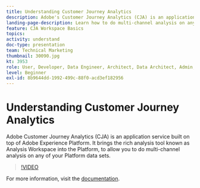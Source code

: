 ```yaml
---
title: Understanding Customer Journey Analytics
description: Adobe's Customer Journey Analytics (CJA) is an application service built on top of Adobe Experience Platform. It brings the rich analysis tool known as Analysis Workspace into the Platform, to allow you to do multi-channel analysis on any of your Platform data sets.
landing-page-description: Learn how to do multi-channel analysis on any of your Experience Platform data sets.
feature: CJA Workspace Basics
topics: 
activity: understand
doc-type: presentation
team: Technical Marketing
thumbnail: 30090.jpg
kt: 3953
role: User, Developer, Data Engineer, Architect, Data Architect, Admin, Leader
level: Beginner
exl-id: 8b9644dd-1992-499c-88f0-acd3ef182956
---
```

# Understanding Customer Journey Analytics

Adobe Customer Journey Analytics (CJA) is an application service built on top of Adobe Experience Platform. It brings the rich analysis tool known as Analysis Workspace into the Platform, to allow you to do multi-channel analysis on any of your Platform data sets.

>[!VIDEO](https://video.tv.adobe.com/v/30090/?quality=12&enable10seconds=on&speedcontrol=on)

For more information, visit the [documentation](https://experienceleague.adobe.com/docs/analytics-platform/using/cja-landing.html).
